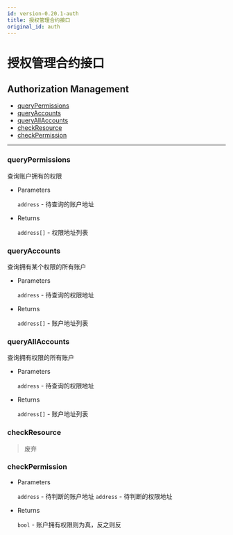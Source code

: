 ```yaml
---
id: version-0.20.1-auth
title: 授权管理合约接口
original_id: auth
---
```

# 授权管理合约接口

<h2 class="hover-list">Authorization Management</h2>

- [queryPermissions](#queryPermissions)
- [queryAccounts](#queryAccounts)
- [queryAllAccounts](#queryAllAccounts)
- [checkResource](#checkResource)
- [checkPermission](#checkPermission)

* * *

### queryPermissions

查询账户拥有的权限

- Parameters
    
    `address` - 待查询的账户地址

- Returns
    
    `address[]` - 权限地址列表

### queryAccounts

查询拥有某个权限的所有账户

- Parameters
    
    `address` - 待查询的权限地址

- Returns
    
    `address[]` - 账户地址列表

### queryAllAccounts

查询拥有权限的所有账户

- Parameters
    
    `address` - 待查询的权限地址

- Returns
    
    `address[]` - 账户地址列表

### checkResource

> 废弃

### checkPermission

- Parameters
    
    `address` - 待判断的账户地址 `address` - 待判断的权限地址

- Returns
    
    `bool` - 账户拥有权限则为真，反之则反